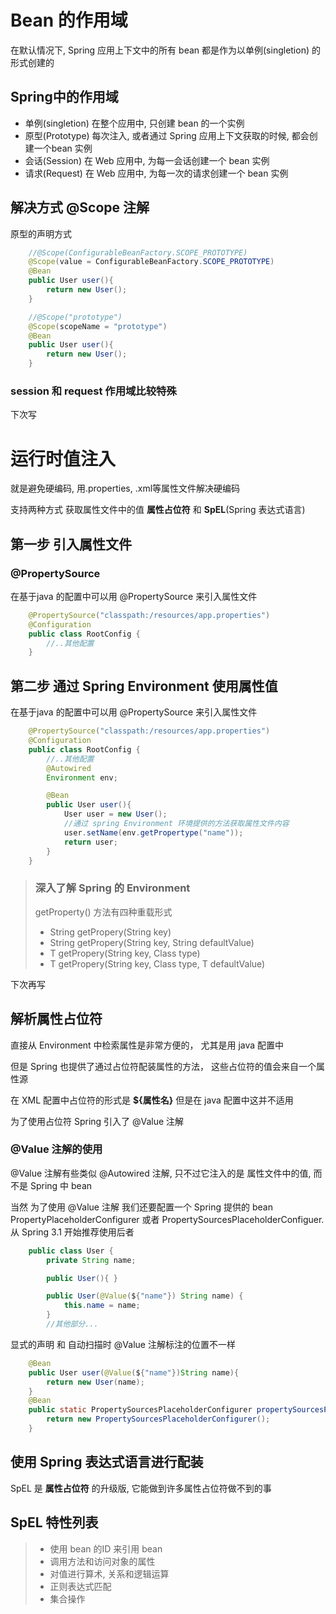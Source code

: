 # Bean 的作用域
在默认情况下, Spring 应用上下文中的所有 bean 都是作为以单例(singletion) 的形式创建的

## Spring中的作用域
* 单例(singletion) 在整个应用中, 只创建 bean 的一个实例
* 原型(Prototype) 每次注入, 或者通过 Spring 应用上下文获取的时候, 都会创建一个bean 实例
* 会话(Session) 在 Web 应用中, 为每一会话创建一个 bean 实例
* 请求(Request) 在 Web 应用中, 为每一次的请求创建一个 bean 实例

## 解决方式 @Scope 注解
原型的声明方式
```java
    //@Scope(ConfigurableBeanFactory.SCOPE_PROTOTYPE)
    @Scope(value = ConfigurableBeanFactory.SCOPE_PROTOTYPE)
    @Bean
    public User user(){
        return new User();
    }
```
```java
    //@Scope("prototype")
    @Scope(scopeName = "prototype")
    @Bean
    public User user(){
        return new User();
    }
```

### session 和 request 作用域比较特殊

下次写

# 运行时值注入

就是避免硬编码, 用.properties, .xml等属性文件解决硬编码

支持两种方式 获取属性文件中的值 **属性占位符** 和 **SpEL**(Spring 表达式语言)

## 第一步 引入属性文件

### @PropertySource

在基于java 的配置中可以用 @PropertySource 来引入属性文件
```java
    @PropertySource("classpath:/resources/app.properties")
    @Configuration
    public class RootConfig {
        //..其他配置
    }
```

## 第二步 通过 Spring Environment 使用属性值
在基于java 的配置中可以用 @PropertySource 来引入属性文件
```java
    @PropertySource("classpath:/resources/app.properties")
    @Configuration
    public class RootConfig {
        //..其他配置
        @Autowired
        Environment env;

        @Bean
        public User user(){
            User user = new User();
            //通过 spring Environment 环境提供的方法获取属性文件内容
            user.setName(env.getPropertype("name"));
            return user;
        }
    }
```

> ### 深入了解 Spring 的 Environment
>
> getProperty() 方法有四种重载形式
>
>* String getPropery(String key)
>* String getPropery(String key, String defaultValue)
>* T getPropery(String key, Class<T> type)
>* T getPropery(String key, Class<T> type, T defaultValue)

下次再写

## 解析属性占位符

直接从 Environment 中检索属性是非常方便的， 尤其是用 java 配置中

但是 Spring 也提供了通过占位符配装属性的方法， 这些占位符的值会来自一个属性源

在 XML 配置中占位符的形式是 __${属性名}__ 但是在 java 配置中这并不适用

为了使用占位符 Spring 引入了 @Value 注解

### @Value 注解的使用
@Value 注解有些类似 @Autowired 注解, 只不过它注入的是 属性文件中的值, 而不是 Spring 中 bean

当然 为了使用 @Value 注解 我们还要配置一个 Spring 提供的 bean
PropertyPlaceholderConfigurer 或者 PropertySourcesPlaceholderConfiguer. 从 Spring 3.1 开始推荐使用后者

```java
    public class User {
        private String name;

        public User(){ }

        public User(@Value(${"name"}) String name) {
            this.name = name;
        }
        //其他部分...
```
显式的声明 和 自动扫描时 @Value 注解标注的位置不一样

```java
    @Bean
    public User user(@Value(${"name"})String name){
        return new User(name);
    }
    @Bean
    public static PropertySourcesPlaceholderConfigurer propertySourcesPlaceholderConfigurer(){
        return new PropertySourcesPlaceholderConfigurer();
    }
```

## 使用 Spring 表达式语言进行配装

SpEL 是 **属性占位符** 的升级版, 它能做到许多属性占位符做不到的事

## SpEL 特性列表
> * 使用 bean 的ID 来引用 bean
> * 调用方法和访问对象的属性
> * 对值进行算术, 关系和逻辑运算
> * 正则表达式匹配
> * 集合操作
> 
